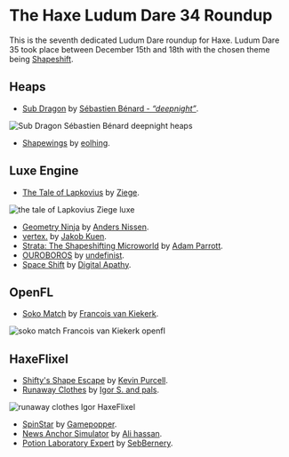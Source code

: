 [_template]: ../templates/roundup.html
[date]: / "2015-04-23 08:12:00"
[modified]: / "2015-04-23 09:45:00"
[published]: / "2015-04-23 10:30:00"
[author]: https://twitter.com/skial "Skial Bainn"
[“”]: a ""

# The Haxe Ludum Dare 34 Roundup

This is the seventh dedicated Ludum Dare roundup for Haxe. Ludum Dare 35 took place
between December 15th and 18th with the chosen theme being [Shapeshift](http://ludumdare.com/compo/ludum-dare-35/).

## Heaps

- [Sub Dragon](http://ludumdare.com/compo/ludum-dare-35/?action=preview&uid=2982) by [Sébastien Bénard - _“deepnight”_](http://deepnight.net/).

![Sub Dragon Sébastien Bénard deepnight heaps](/img/ld/35/subdragon.png "Sub Dragon by Sébastien Bénard")

- [Shapewings](http://ludumdare.com/compo/ludum-dare-35/?action=preview&uid=11904) by [eolhing](http://twitter.com/eolhing).

## Luxe Engine

- [The Tale of Lapkovius](http://ludumdare.com/compo/ludum-dare-35/?action=preview&uid=24822) by [Ziege](https://twitter.com/ziege_mp).

![the tale of Lapkovius Ziege luxe](/img/ld/35/taleoflapovius.png "The Tale of Lapkovius by Ziege")

- [Geometry Ninja](http://ludumdare.com/compo/ludum-dare-35/?action=preview&uid=30512) by [Anders Nissen](https://twitter.com/andershnissen).
- [vertex.](http://ludumdare.com/compo/ludum-dare-35/?action=preview&uid=46201) by [Jakob Kuen](http://pentahelix.github.io).
- [Strata: The Shapeshifting Microworld](http://ludumdare.com/compo/ludum-dare-35/?action=preview&uid=89547?jam) by [Adam Parrott](http://twitter.com/AtomicPair).
- [OUROBOROS](http://ludumdare.com/compo/ludum-dare-35/?action=preview&uid=35189) by [undefinist](https://twitter.com/undefinist).
- [Space Shift](http://ludumdare.com/compo/ludum-dare-35/?action=preview&uid=9921?jam) by [Digital Apathy](https://digital-apathy.itch.io/).

## OpenFL

- [Soko Match](http://ludumdare.com/compo/ludum-dare-35/?action=preview&uid=23363) by [Francois van Kiekerk](https://twitter.com/francoisvn).

![soko match Francois van Kiekerk openfl](/img/ld/35/sokomatch.gif "Soko Match by Francois van Kiekerk")

## HaxeFlixel

- [Shifty's Shape Escape](http://ludumdare.com/compo/ludum-dare-35/?action=preview&uid=23957) by [Kevin Purcell](http://twitter.com/grayhaze).
- [Runaway Clothes](http://ludumdare.com/compo/ludum-dare-35/?action=preview&uid=48268) by [Igor S. and pals](https://twitter.com/IgorsGames).

![runaway clothes Igor HaxeFlixel](/img/ld/35/runawayclothes.png "Runaway Clothes by Igor S. and pals")

- [SpinStar](http://ludumdare.com/compo/ludum-dare-35/?action=preview&uid=21252) by [Gamepopper](https://twitter.com/gamepopper).
- [News Anchor Simulator](http://ludumdare.com/compo/ludum-dare-35/?action=preview&uid=21553) by [Ali hassan](https://twitter.com/alythephantom).
- [Potion Laboratory Expert](http://ludumdare.com/compo/ludum-dare-35/?action=preview&uid=484) by [SebBernery](https://twitter.com/sebbernery).
